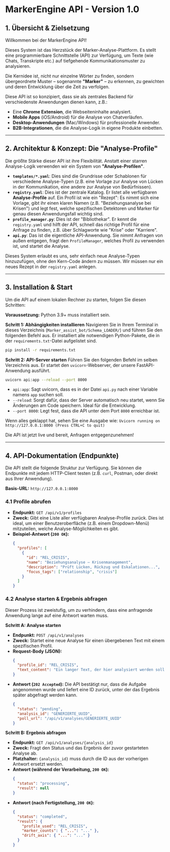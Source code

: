 # MarkerEngine API - Version 1.0

## 1. Übersicht & Zielsetzung

Willkommen bei der MarkerEngine API!

Dieses System ist das Herzstück der Marker-Analyse-Plattform. Es stellt eine programmierbare Schnittstelle (API) zur Verfügung, um Texte (wie Chats, Transkripte etc.) auf tiefgehende Kommunikationsmuster zu analysieren.

Die Kernidee ist, nicht nur einzelne Wörter zu finden, sondern übergeordnete Muster – sogenannte **"Marker"** – zu erkennen, zu gewichten und deren Entwicklung über die Zeit zu verfolgen.

Diese API ist so konzipiert, dass sie als zentrales Backend für verschiedenste Anwendungen dienen kann, z.B.:
- Eine **Chrome Extension**, die Webseiteninhalte analysiert.
- **Mobile Apps** (iOS/Android) für die Analyse von Chatverläufen.
- **Desktop-Anwendungen** (Mac/Windows) für professionelle Anwender.
- **B2B-Integrationen**, die die Analyse-Logik in eigene Produkte einbetten.

---

## 2. Architektur & Konzept: Die "Analyse-Profile"

Die größte Stärke dieser API ist ihre Flexibilität. Anstatt einer starren Analyse-Logik verwenden wir ein System von **"Analyse-Profilen"**.

- **`templates/*.yaml`**: Dies sind die Grundrisse oder Schablonen für verschiedene Analyse-Typen (z.B. eine Vorlage zur Analyse von Lücken in der Kommunikation, eine andere zur Analyse von Bedürfnissen).
- **`registry.yaml`**: Dies ist der zentrale Katalog. Er listet alle verfügbaren **Analyse-Profile** auf. Ein Profil ist wie ein "Rezept": Es nimmt sich eine Vorlage, gibt ihr einen klaren Namen (z.B. "Beziehungsanalyse bei Krisen") und legt fest, welche spezifischen Detektoren und Marker für genau diesen Anwendungsfall wichtig sind.
- **`profile_manager.py`**: Dies ist der "Bibliothekar". Er kennt die `registry.yaml` und hilft der API, schnell das richtige Profil für eine Anfrage zu finden, z.B. über Schlagworte wie "Krise" oder "Karriere".
- **`api.py`**: Das ist die eigentliche API-Anwendung. Sie nimmt Anfragen von außen entgegen, fragt den `ProfileManager`, welches Profil zu verwenden ist, und startet die Analyse.

Dieses System erlaubt es uns, sehr einfach neue Analyse-Typen hinzuzufügen, ohne den Kern-Code ändern zu müssen. Wir müssen nur ein neues Rezept in der `registry.yaml` anlegen.

---

## 3. Installation & Start

Um die API auf einem lokalen Rechner zu starten, folgen Sie diesen Schritten:

**Voraussetzung:** Python 3.9+ muss installiert sein.

**Schritt 1: Abhängigkeiten installieren**
Navigieren Sie in Ihrem Terminal in dieses Verzeichnis (`Marker_assist_bot/Schema_LOADER/`) und führen Sie den folgenden Befehl aus. Er installiert alle notwendigen Python-Pakete, die in der `requirements.txt`-Datei aufgelistet sind.

```bash
pip install -r requirements.txt
```

**Schritt 2: API-Server starten**
Führen Sie den folgenden Befehl im selben Verzeichnis aus. Er startet den `uvicorn`-Webserver, der unsere FastAPI-Anwendung ausführt.

```bash
uvicorn api:app --reload --port 8000
```
- `api:app`: Sagt uvicorn, dass es in der Datei `api.py` nach einer Variable namens `app` suchen soll.
- `--reload`: Sorgt dafür, dass der Server automatisch neu startet, wenn Sie Änderungen am Code speichern. Ideal für die Entwicklung.
- `--port 8000`: Legt fest, dass die API unter dem Port `8000` erreichbar ist.

Wenn alles geklappt hat, sehen Sie eine Ausgabe wie:
`Uvicorn running on http://127.0.0.1:8000 (Press CTRL+C to quit)`

Die API ist jetzt live und bereit, Anfragen entgegenzunehmen!

---

## 4. API-Dokumentation (Endpunkte)

Die API stellt die folgende Struktur zur Verfügung. Sie können die Endpunkte mit jedem HTTP-Client testen (z.B. `curl`, Postman, oder direkt aus Ihrer Anwendung).

**Basis-URL:** `http://127.0.0.1:8000`

### 4.1 Profile abrufen

- **Endpunkt:** `GET /api/v1/profiles`
- **Zweck:** Gibt eine Liste aller verfügbaren Analyse-Profile zurück. Dies ist ideal, um einer Benutzeroberfläche (z.B. einem Dropdown-Menü) mitzuteilen, welche Analyse-Möglichkeiten es gibt.
- **Beispiel-Antwort (`200 OK`):**
  ```json
  {
    "profiles": [
      {
        "id": "REL_CRISIS",
        "name": "Beziehungsanalyse – Krisenmanagement",
        "description": "Prüft Lücken, Rückzug und Eskalationen...",
        "focus_tags": ["relationship", "crisis"]
      }
    ]
  }
  ```

### 4.2 Analyse starten & Ergebnis abfragen

Dieser Prozess ist zweistufig, um zu verhindern, dass eine anfragende Anwendung lange auf eine Antwort warten muss.

**Schritt A: Analyse starten**

- **Endpunkt:** `POST /api/v1/analyses`
- **Zweck:** Startet eine neue Analyse für einen übergebenen Text mit einem spezifischen Profil.
- **Request-Body (JSON):**
  ```json
  {
    "profile_id": "REL_CRISIS",
    "text_content": "Ein langer Text, der hier analysiert werden soll..."
  }
  ```
- **Antwort (`202 Accepted`):** Die API bestätigt nur, dass die Aufgabe angenommen wurde und liefert eine ID zurück, unter der das Ergebnis später abgefragt werden kann.
  ```json
  {
    "status": "pending",
    "analysis_id": "GENERIERTE_UUID",
    "poll_url": "/api/v1/analyses/GENERIERTE_UUID"
  }
  ```

**Schritt B: Ergebnis abfragen**

- **Endpunkt:** `GET /api/v1/analyses/{analysis_id}`
- **Zweck:** Fragt den Status und das Ergebnis der zuvor gestarteten Analyse ab.
- **Platzhalter:** `{analysis_id}` muss durch die ID aus der vorherigen Antwort ersetzt werden.
- **Antwort (während der Verarbeitung, `200 OK`):**
  ```json
  {
    "status": "processing",
    "result": null
  }
  ```
- **Antwort (nach Fertigstellung, `200 OK`):**
  ```json
  {
    "status": "completed",
    "result": {
      "profile_used": "REL_CRISIS",
      "marker_counts": { "...": "..." },
      "drift_axis": { "...": "..." }
    }
  }
  ``` 